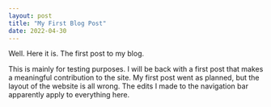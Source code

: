 ```yaml
---
layout: post
title: "My First Blog Post"
date: 2022-04-30
---
```


Well. Here it is. The first post to my blog.

This is mainly for testing purposes. I will be back with a first post that makes a meaningful contribution to the site.
My first post went as planned, but the layout of the website is all wrong. The edits I made to the navigation bar apparently apply to everything here.
